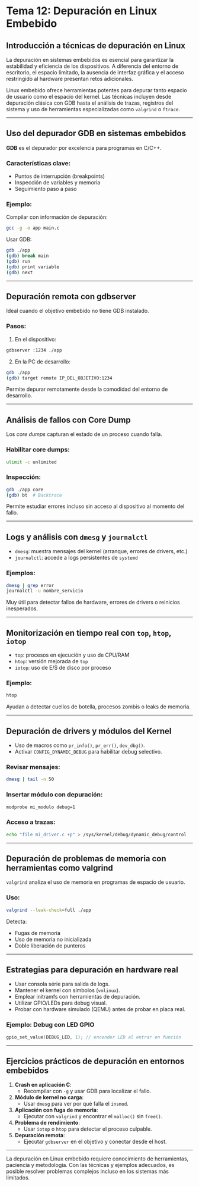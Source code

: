 # Tema 12: Depuración en Linux Embebido

## Introducción a técnicas de depuración en Linux
La depuración en sistemas embebidos es esencial para garantizar la estabilidad y eficiencia de los dispositivos. A diferencia del entorno de escritorio, el espacio limitado, la ausencia de interfaz gráfica y el acceso restringido al hardware presentan retos adicionales.

Linux embebido ofrece herramientas potentes para depurar tanto espacio de usuario como el espacio del kernel. Las técnicas incluyen desde depuración clásica con GDB hasta el análisis de trazas, registros del sistema y uso de herramientas especializadas como `valgrind` o `ftrace`.

---

## Uso del depurador **GDB** en sistemas embebidos
**GDB** es el depurador por excelencia para programas en C/C++.

### Características clave:
- Puntos de interrupción (breakpoints)
- Inspección de variables y memoria
- Seguimiento paso a paso

### Ejemplo:
Compilar con información de depuración:
```bash
gcc -g -o app main.c
```

Usar GDB:
```bash
gdb ./app
(gdb) break main
(gdb) run
(gdb) print variable
(gdb) next
```

---

## Depuración remota con **gdbserver**
Ideal cuando el objetivo embebido no tiene GDB instalado.

### Pasos:
1. En el dispositivo:
```bash
gdbserver :1234 ./app
```
2. En la PC de desarrollo:
```bash
gdb ./app
(gdb) target remote IP_DEL_OBJETIVO:1234
```

Permite depurar remotamente desde la comodidad del entorno de desarrollo.

---

## Análisis de fallos con **Core Dump**
Los *core dumps* capturan el estado de un proceso cuando falla.

### Habilitar core dumps:
```bash
ulimit -c unlimited
```

### Inspección:
```bash
gdb ./app core
(gdb) bt  # Backtrace
```

Permite estudiar errores incluso sin acceso al dispositivo al momento del fallo.

---

## Logs y análisis con `dmesg` y `journalctl`
- `dmesg`: muestra mensajes del kernel (arranque, errores de drivers, etc.)
- `journalctl`: accede a logs persistentes de `systemd`

### Ejemplos:
```bash
dmesg | grep error
journalctl -u nombre_servicio
```

Muy útil para detectar fallos de hardware, errores de drivers o reinicios inesperados.

---

## Monitorización en tiempo real con `top`, `htop`, `iotop`
- `top`: procesos en ejecución y uso de CPU/RAM
- `htop`: versión mejorada de `top`
- `iotop`: uso de E/S de disco por proceso

### Ejemplo:
```bash
htop
```

Ayudan a detectar cuellos de botella, procesos zombis o leaks de memoria.

---

## Depuración de drivers y módulos del Kernel
- Uso de macros como `pr_info()`, `pr_err()`, `dev_dbg()`.
- Activar `CONFIG_DYNAMIC_DEBUG` para habilitar debug selectivo.

### Revisar mensajes:
```bash
dmesg | tail -n 50
```

### Insertar módulo con depuración:
```bash
modprobe mi_modulo debug=1
```

### Acceso a trazas:
```bash
echo "file mi_driver.c +p" > /sys/kernel/debug/dynamic_debug/control
```

---

## Depuración de problemas de memoria con herramientas como **valgrind**
`valgrind` analiza el uso de memoria en programas de espacio de usuario.

### Uso:
```bash
valgrind --leak-check=full ./app
```

Detecta:
- Fugas de memoria
- Uso de memoria no inicializada
- Doble liberación de punteros

---

## Estrategias para depuración en hardware real
- Usar consola série para salida de logs.
- Mantener el kernel con símbolos (`vmlinux`).
- Emplear initramfs con herramientas de depuración.
- Utilizar GPIO/LEDs para debug visual.
- Probar con hardware simulado (QEMU) antes de probar en placa real.

### Ejemplo: Debug con LED GPIO
```c
gpio_set_value(DEBUG_LED, 1); // encender LED al entrar en función
```

---

## Ejercicios prácticos de depuración en entornos embebidos
1. **Crash en aplicación C**:
   - Recompilar con `-g` y usar GDB para localizar el fallo.
2. **Módulo de kernel no carga**:
   - Usar `dmesg` para ver por qué falla el `insmod`.
3. **Aplicación con fuga de memoria**:
   - Ejecutar con `valgrind` y encontrar el `malloc()` sin `free()`.
4. **Problema de rendimiento**:
   - Usar `iotop` o `htop` para detectar el proceso culpable.
5. **Depuración remota**:
   - Ejecutar `gdbserver` en el objetivo y conectar desde el host.

---

La depuración en Linux embebido requiere conocimiento de herramientas, paciencia y metodología. Con las técnicas y ejemplos adecuados, es posible resolver problemas complejos incluso en los sistemas más limitados.

